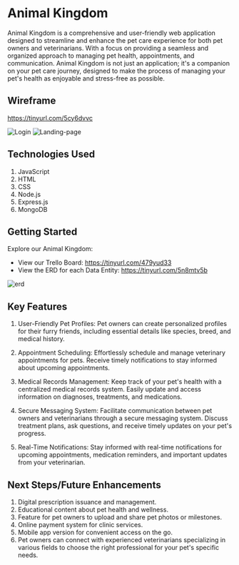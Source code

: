 # Animal Kingdom
Animal Kingdom is a comprehensive and user-friendly web application designed to streamline and enhance the pet care experience for both pet owners and veterinarians. With a focus on providing a seamless and organized approach to managing pet health, appointments, and communication. Animal Kingdom is not just an application; it's a companion on your pet care journey, designed to make the process of managing your pet's health as enjoyable and stress-free as possible.

## Wireframe
https://tinyurl.com/5cy6dvvc

![Login](https://github.com/smackeem/Animal_Kingdom_Project_2/assets/51036021/b118e5f6-7e53-46d2-9431-da50328d0c68)
![Landing-page](https://github.com/smackeem/Animal_Kingdom_Project_2/assets/51036021/c03fd59b-39f5-4602-bfb5-fe750ef41d42)



## Technologies Used
1. JavaScript
2. HTML
3. CSS
4. Node.js
5. Express.js
6. MongoDB

## Getting Started
Explore our Animal Kingdom:
- View our Trello Board: https://tinyurl.com/479yud33
- View the ERD for each Data Entity: https://tinyurl.com/5n8mtv5b
  
![erd](https://github.com/smackeem/Animal_Kingdom_Project_2/assets/51036021/c040b540-8ee5-4720-8c2d-2a6e46781865)

## Key Features
1. User-Friendly Pet Profiles:
Pet owners can create personalized profiles for their furry friends, including essential details like species, breed, and medical history.

2. Appointment Scheduling:
Effortlessly schedule and manage veterinary appointments for pets. Receive timely notifications to stay informed about upcoming appointments.

3. Medical Records Management:
Keep track of your pet's health with a centralized medical records system. Easily update and access information on diagnoses, treatments, and medications.

4. Secure Messaging System:
Facilitate communication between pet owners and veterinarians through a secure messaging system. Discuss treatment plans, ask questions, and receive timely updates on your pet's progress.

5. Real-Time Notifications:
Stay informed with real-time notifications for upcoming appointments, medication reminders, and important updates from your veterinarian.

## Next Steps/Future Enhancements
1. Digital prescription issuance and management.
2. Educational content about pet health and wellness.
3. Feature for pet owners to upload and share pet photos or milestones.
4. Online payment system for clinic services.
5. Mobile app version for convenient access on the go.
6. Pet owners can connect with experienced veterinarians specializing in various fields to choose the right professional for your pet's specific needs.

